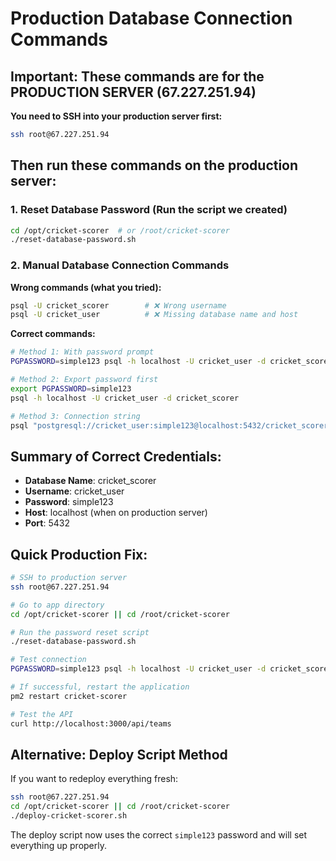 # Production Database Connection Commands

## Important: These commands are for the PRODUCTION SERVER (67.227.251.94)

**You need to SSH into your production server first:**
```bash
ssh root@67.227.251.94
```

## Then run these commands on the production server:

### 1. Reset Database Password (Run the script we created)
```bash
cd /opt/cricket-scorer  # or /root/cricket-scorer
./reset-database-password.sh
```

### 2. Manual Database Connection Commands

**Wrong commands (what you tried):**
```bash
psql -U cricket_scorer        # ❌ Wrong username
psql -U cricket_user          # ❌ Missing database name and host
```

**Correct commands:**
```bash
# Method 1: With password prompt
PGPASSWORD=simple123 psql -h localhost -U cricket_user -d cricket_scorer

# Method 2: Export password first
export PGPASSWORD=simple123
psql -h localhost -U cricket_user -d cricket_scorer

# Method 3: Connection string
psql "postgresql://cricket_user:simple123@localhost:5432/cricket_scorer"
```

## Summary of Correct Credentials:
- **Database Name**: cricket_scorer
- **Username**: cricket_user  
- **Password**: simple123
- **Host**: localhost (when on production server)
- **Port**: 5432

## Quick Production Fix:
```bash
# SSH to production server
ssh root@67.227.251.94

# Go to app directory
cd /opt/cricket-scorer || cd /root/cricket-scorer

# Run the password reset script
./reset-database-password.sh

# Test connection
PGPASSWORD=simple123 psql -h localhost -U cricket_user -d cricket_scorer

# If successful, restart the application
pm2 restart cricket-scorer

# Test the API
curl http://localhost:3000/api/teams
```

## Alternative: Deploy Script Method
If you want to redeploy everything fresh:
```bash
ssh root@67.227.251.94
cd /opt/cricket-scorer || cd /root/cricket-scorer
./deploy-cricket-scorer.sh
```

The deploy script now uses the correct `simple123` password and will set everything up properly.